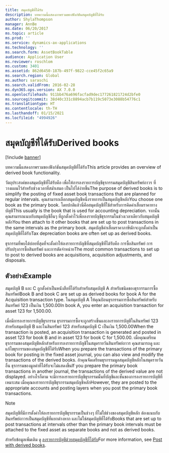```yaml
---
title: สมุดบัญชีที่ได้รับ
description: บทความนี้แสดงภาพรวมของฟังก์ชันสมุดบัญชีที่ได้รับ
author: ShylaThompson
manager: AnnBe
ms.date: 06/20/2017
ms.topic: article
ms.prod: ''
ms.service: dynamics-ax-applications
ms.technology: ''
ms.search.form: AssetBookTable
audience: Application User
ms.reviewer: roschlom
ms.custom: 3401
ms.assetid: 862d6450-187b-497f-9822-cce45f2c65a9
ms.search.region: Global
ms.author: saraschi
ms.search.validFrom: 2016-02-28
ms.dyn365.ops.version: AX 7.0.0
ms.openlocfilehash: 911bb476a696facfad9dec177261821724d2bfe0
ms.sourcegitcommit: 38d40c331c8894acb7b119c5073e3088b54776c1
ms.translationtype: HT
ms.contentlocale: th-TH
ms.lasthandoff: 01/15/2021
ms.locfileid: "4994926"
---
```

# <a name="derived-books"></a><span data-ttu-id="81724-103">สมุดบัญชีที่ได้รับ</span><span class="sxs-lookup"><span data-stu-id="81724-103">Derived books</span></span>

[!include [banner](../includes/banner.md)]

<span data-ttu-id="81724-104">บทความนี้แสดงภาพรวมของฟังก์ชันสมุดบัญชีที่ได้รับ</span><span class="sxs-lookup"><span data-stu-id="81724-104">This article provides an overview of derived book functionality.</span></span>

<span data-ttu-id="81724-105">วัตถุประสงค์ของสมุดบัญชีที่ได้รับคือ เพื่อให้การลงรายการบัญชีธุรกรรมสมุดบัญชีสินทรัพย์ถาวร ที่วางแผนไว้สำหรับช่วงเวลาที่สม่ำเสมอ เป็นไปได้ง่ายขึ้น</span><span class="sxs-lookup"><span data-stu-id="81724-105">The purpose of derived books is to simplify the posting of fixed asset book transactions that are planned for regular intervals.</span></span>  <span data-ttu-id="81724-106">คุณสามารถเลือกสมุดบัญชีหนึ่งรายการเป็นสมุดบัญชีหลัก</span><span class="sxs-lookup"><span data-stu-id="81724-106">You choose one book as the primary book.</span></span> <span data-ttu-id="81724-107">โดยปกติแล้วนี่คือสมุดบัญชีที่ใช้สำหรับการคิดค่าเสื่อมราคาทางบัญชี</span><span class="sxs-lookup"><span data-stu-id="81724-107">This usually is the book that is used for accounting depreciation.</span></span> <span data-ttu-id="81724-108">จากนั้นคุณสามารถแนบกับสมุดบัญชีอื่นๆ ที่ถูกตั้งค่าไว้เพื่อลงรายบัญชีธุรกรรมในช่วงเวลาเดียวกับสมุดบัญชีหลัก</span><span class="sxs-lookup"><span data-stu-id="81724-108">You then attach to it other books that are set up to post transactions in the same intervals as the primary book.</span></span> <span data-ttu-id="81724-109">สมุดบัญชีค่าเสื่อมราคาภาษีมักจะถูกตั้งค่าเป็นสมุดบัญชีที่ได้รับ</span><span class="sxs-lookup"><span data-stu-id="81724-109">Tax depreciation books are often set up as derived books.</span></span> 

<span data-ttu-id="81724-110">ธุรกรรมที่พบได้บ่อยที่สุดที่จะตั้งค่าให้ลงรายการบัญชีที่สมุดบัญชีที่ได้รับคือ การซื้อสินทรัพย์ การปรับปรุงการซื้อสินทรัพย์ และการตัดจำหน่าย</span><span class="sxs-lookup"><span data-stu-id="81724-110">The most common transactions to set up to post to derived books are acquisitions, acquisition adjustments, and disposals.</span></span> 

## <a name="example"></a><span data-ttu-id="81724-111">ตัวอย่าง</span><span class="sxs-lookup"><span data-stu-id="81724-111">Example</span></span>

<span data-ttu-id="81724-112">สมุดบัญชี B และ C ถูกตั้งค่าเป็นหนังสือที่ได้รับสำหรับสมุดบัญชี A สำหรับชนิดของธุรกรรมการซื้อสินทรัพย์</span><span class="sxs-lookup"><span data-stu-id="81724-112">Book B and book C are set up as derived books for book A for the Acquisition transaction type.</span></span> <span data-ttu-id="81724-113">ในสมุดบัญชี A ให้คุณป้อนธุรกรรมการซื้อสินทรัพย์สำหรับสินทรัพย์ 123 เป็นเงิน 1,500.00</span><span class="sxs-lookup"><span data-stu-id="81724-113">In book A, you enter an acquisition transaction for asset 123 for 1,500.00.</span></span> 

<span data-ttu-id="81724-114">เมื่อมีการลงรายการบัญชีธุรกรรม ธุรกรรมการซื้อจะถูกสร้างขึ้นและลงรายการบัญชีในสินทรัพย์ 123 สำหรับสมุดบัญชี B และในสินทรัพย์ 123 สำหรับสมุดบัญชี C เป็นเงิน 1,500.00</span><span class="sxs-lookup"><span data-stu-id="81724-114">When the transaction is posted, an acquisition transaction is generated and posted in asset 123 for book B and in asset 123 for book C for 1,500.00.</span></span> <span data-ttu-id="81724-115">เมื่อคุณเตรียมธุรกรรมของสมุดบัญชีหลักสำหรับการลงรายการบัญชีในสมุดรายวันสินทรัพย์ถาวร คุณสามารถดู และแก้ไขธุรกรรมของสมุดบัญชีที่ได้รับ</span><span class="sxs-lookup"><span data-stu-id="81724-115">When you prepare the transactions of the primary book for posting in the fixed asset journal, you can also view and modify the transactions of the derived books.</span></span> <span data-ttu-id="81724-116">ถ้าคุณจัดเตรียมธุรกรรมมูลสมุดบัญชีหลักในสมุดรายวันอื่น ธุรกรรมของมูลค่าที่ได้รับจะไม่แสดงขึ้น</span><span class="sxs-lookup"><span data-stu-id="81724-116">If you prepare the primary book transactions in another journal, the transactions of the derived value are not displayed.</span></span> <span data-ttu-id="81724-117">อย่างไรก็ตาม จะมีการลงรายการบัญชีธุรกรรมนั้นที่บัญชีและชั้นของการลงรายการบัญชีที่เหมาะสม เมื่อคุณลงรายการบัญชีธุรกรรมสมุดบัญชีหลัก</span><span class="sxs-lookup"><span data-stu-id="81724-117">However, they are posted to the appropriate accounts and posting layers when you post the primary book transactions.</span></span>

> [!NOTE]                                                                                                                               
> <span data-ttu-id="81724-118">สมุดบัญชีที่มีการตั้งค่าให้ลงรายการบัญชีธุรกรรมเป็นช่วงๆ ที่ไม่ใช่ช่วงของสมุดบัญชีหลัก ต้องแนบกับสินทรัพย์ถาวรเป็นสมุดบัญชีที่แยกต่างหาก และไม่ใช่สมุดบัญชีที่ได้รับ</span><span class="sxs-lookup"><span data-stu-id="81724-118">Books that are set up to post transactions at intervals other than the primary book intervals must be attached to the fixed asset as separate books and not as derived books.</span></span>  

<span data-ttu-id="81724-119">สำหรับข้อมูลเพิ่มเติม ดู [ลงรายการบัญชีด้วยสมุดบัญชีที่ได้รับ](post-derived-value-models.md)</span><span class="sxs-lookup"><span data-stu-id="81724-119">For more information, see [Post with derived books](post-derived-value-models.md).</span></span>



